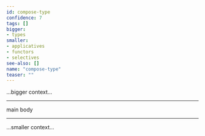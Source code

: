 ```yaml
---
id: compose-type
confidence: 7
tags: []
bigger:
- types
smaller:
- applicatives
- functors
- selectives
see-also: []
name: "compose-type"
teaser: ""
---
```



...bigger context...

---

main body

---

...smaller context...
